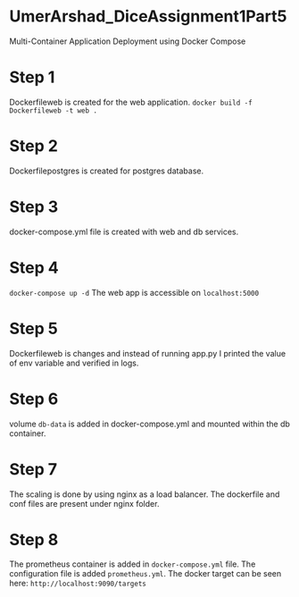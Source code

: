 # UmerArshad_DiceAssignment1Part5
Multi-Container Application Deployment using Docker Compose

# Step 1
Dockerfileweb is created for the web application.
`docker build -f Dockerfileweb -t web .`

# Step 2
Dockerfilepostgres is created for postgres database.

# Step 3
docker-compose.yml file is created with web and db services.

# Step 4
`docker-compose up -d`
The web app is accessible on `localhost:5000`

# Step 5
Dockerfileweb is changes and instead of running app.py I printed the value of env variable and verified in logs.

# Step 6
volume `db-data` is added in docker-compose.yml and mounted within the db container.

# Step 7
The scaling is done by using nginx as a load balancer.
The dockerfile and conf files are present under nginx folder.

# Step 8
The prometheus container is added in `docker-compose.yml` file. The configuration file is added `prometheus.yml`.
The docker target can be seen here:
`http://localhost:9090/targets`
